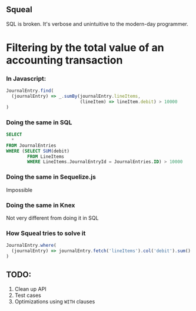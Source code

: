 Squeal
------

SQL is broken. It's verbose and unintuitive to the modern-day programmer.

Filtering by the total value of an accounting transaction
=========================================================

### In Javascript:

```js
JournalEntry.find(
  (journalEntry) => _.sumBy(journalEntry.lineItems,
                            (lineItem) => lineItem.debit) > 10000
)
```

### Doing the same in SQL
```sql
SELECT
  *
FROM JournalEntries
WHERE (SELECT SUM(debit)
        FROM LineItems
        WHERE LineItems.JournalEntryId = JournalEntries.ID) > 10000
```

### Doing the same in Sequelize.js
Impossible

### Doing the same in Knex
Not very different from doing it in SQL

### How Squeal tries to solve it
```js
JournalEntry.where(
  (journalEntry) => journalEntry.fetch('lineItems').col('debit').sum() > 1000
)
```

## TODO:
1. Clean up API
2. Test cases
3. Optimizations using `WITH` clauses

